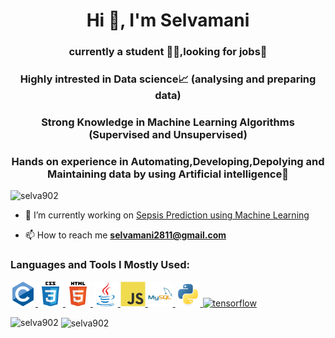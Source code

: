 <h1 align="center">Hi 👋, I'm Selvamani</h1>
<h3 align="center">currently a student 👨‍💻,looking for jobs📄</h3>
<h3 align="center">Highly intrested in Data science📈 (analysing and preparing data)</h3>
<h3 align="center">Strong Knowledge in Machine Learning Algorithms (Supervised and Unsupervised)</h3>
<h3 align="center">Hands on experience in Automating,Developing,Depolying and Maintaining data by using Artificial intelligence🤖</h3>

<p align="left"> <img src="https://komarev.com/ghpvc/?username=selva902&label=Profile%20views&color=0e75b6&style=flat" alt="selva902" /> </p>

- 🔭 I’m currently working on [Sepsis Prediction using Machine Learning](https://github.com/selva902/Early-Sepsis-Prediction-Using-Machine-Learning)

- 📫 How to reach me **selvamani2811@gmail.com**
<p align="left">
</p>

<h3 align="left">Languages and Tools I Mostly Used:</h3>
<p align="left"> <a href="https://www.cprogramming.com/" target="_blank" rel="noreferrer"> <img src="https://raw.githubusercontent.com/devicons/devicon/master/icons/c/c-original.svg" alt="c" width="40" height="40"/> </a> <a href="https://www.w3schools.com/css/" target="_blank" rel="noreferrer"> <img src="https://raw.githubusercontent.com/devicons/devicon/master/icons/css3/css3-original-wordmark.svg" alt="css3" width="40" height="40"/> </a> <a href="https://www.w3.org/html/" target="_blank" rel="noreferrer"> <img src="https://raw.githubusercontent.com/devicons/devicon/master/icons/html5/html5-original-wordmark.svg" alt="html5" width="40" height="40"/> </a> <a href="https://www.java.com" target="_blank" rel="noreferrer"> <img src="https://raw.githubusercontent.com/devicons/devicon/master/icons/java/java-original.svg" alt="java" width="40" height="40"/> </a> <a href="https://developer.mozilla.org/en-US/docs/Web/JavaScript" target="_blank" rel="noreferrer"> <img src="https://raw.githubusercontent.com/devicons/devicon/master/icons/javascript/javascript-original.svg" alt="javascript" width="40" height="40"/> </a> <a href="https://www.mysql.com/" target="_blank" rel="noreferrer"> <img src="https://raw.githubusercontent.com/devicons/devicon/master/icons/mysql/mysql-original-wordmark.svg" alt="mysql" width="40" height="40"/> </a> <a href="https://www.python.org" target="_blank" rel="noreferrer"> <img src="https://raw.githubusercontent.com/devicons/devicon/master/icons/python/python-original.svg" alt="python" width="40" height="40"/> </a> <a href="https://www.tensorflow.org" target="_blank" rel="noreferrer"> <img src="https://www.vectorlogo.zone/logos/tensorflow/tensorflow-icon.svg" alt="tensorflow" width="40" height="40"/> </a> </p>

<p><img align="left" src="https://github-readme-stats.vercel.app/api/top-langs?username=selva902&show_icons=true&locale=en&layout=compact" alt="selva902" /></p>

<p>&nbsp;<img align="center" src="https://github-readme-stats.vercel.app/api?username=selva902&show_icons=true&locale=en" alt="selva902" /></p>

